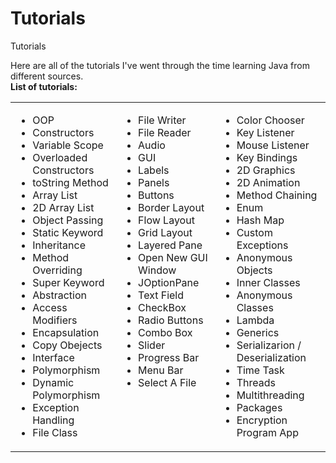 # Tutorials

Tutorials</br>

Here are all of the tutorials I've went through the time learning Java from different sources.</br>
<b>List of tutorials:</b></br>
<table>
    <tr>
        <td valign="top">
            <ul>
                <li>OOP</li>
                <li>Constructors</li>
				<li>Variable Scope</li>
				<li>Overloaded Constructors</li>
				<li>toString Method</li>
				<li>Array List</li>
				<li>2D Array List</li>
				<li>Object Passing</li>
				<li>Static Keyword</li>
				<li>Inheritance</li>
				<li>Method Overriding</li>
				<li>Super Keyword</li>
				<li>Abstraction</li>
				<li>Access Modifiers</li>
				<li>Encapsulation</li>
				<li>Copy Obejects</li>
				<li>Interface</li>
				<li>Polymorphism</li>
				<li>Dynamic Polymorphism</li>
				<li>Exception Handling</li>
                <li>File Class</li>
            </ul>
        </td>
        <td valign="top">
            <ul>
				<li>File Writer</li>
                <li>File Reader</li>
                <li>Audio</li>
				<li>GUI</li>
                <li>Labels</li>
				<li>Panels</li>
                <li>Buttons</li>
				<li>Border Layout</li>
                <li>Flow Layout</li>
				<li>Grid Layout</li>
                <li>Layered Pane</li>
				<li>Open New GUI Window</li>
                <li>JOptionPane</li>
				<li>Text Field</li>
                <li>CheckBox</li>
				<li>Radio Buttons</li>
                <li>Combo Box</li>
				<li>Slider</li>
                <li>Progress Bar</li>
                <li>Menu Bar</li>
                <li>Select A File</li>
            </ul>
        </td>
        <td valign="top">
            <ul>
				<li>Color Chooser</li>
                <li>Key Listener</li>
                <li>Mouse Listener</li>
                <li>Key Bindings</li>
                <li>2D Graphics</li>
                <li>2D Animation</li>
                <li>Method Chaining</li>
                <li>Enum</li>
                <li>Hash Map</li>
                <li>Custom Exceptions</li>
                <li>Anonymous Objects</li>
                <li>Inner Classes</li>
                <li>Anonymous Classes</li>
                <li>Lambda</li>
                <li>Generics</li>
                <li>Serializarion / Deserialization</li>
                <li>Time Task</li>
                <li>Threads</li>
                <li>Multithreading</li>
                <li>Packages</li>
                <li>Encryption Program App</li>
            </ul>
        </td>
    </tr>
</table>